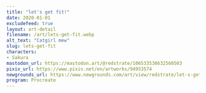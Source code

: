 ```yaml
---
title: "let's get fit!"
date: 2020-01-01
excludefeed: true
layout: art-detail
filename: /art/lets-get-fit.webp
alt_text: "Catgirl mew"
slug: lets-get-fit
characters:
- Sakura
mastodon_url: https://mastodon.art/@redstrate/106533538632560503
pixiv_url: https://www.pixiv.net/en/artworks/94953574
newgrounds_url: https://www.newgrounds.com/art/view/redstrate/let-s-get-fit
program: Procreate
---
```

